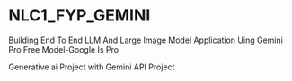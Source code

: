# NLC1_FYP_GEMINI  

Building End To End LLM And Large Image Model Application Uing Gemini Pro Free Model-Google Is Pro

Generative ai Project with Gemini API Project

